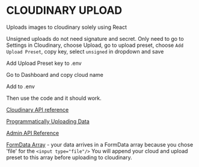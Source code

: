 # CLOUDINARY UPLOAD

Uploads images to cloudinary solely using React

Unsigned uploads do not need signature and secret. Only need to go to Settings in Cloudinary, choose Upload, go to upload preset, choose `Add Upload Preset`, copy key, select `unsigned` in dropdown and save

Add Upload Preset key to .env

Go to Dashboard and copy cloud name

Add to .env

Then use the code and it should work.

[Cloudinary API reference](https://cloudinary.com/documentation/image_upload_api_reference)

[Programmatically Uploading Data](https://cloudinary.com/documentation/upload_images)

[Admin API Reference](https://cloudinary.com/documentation/admin_api)

[FormData Array](https://developer.mozilla.org/en-US/docs/Web/API/FormData/values) - your data arrives in a FormData array because you chose 'file' for the `<input type="file"/>` You will append your cloud and upload preset to this array before uploading to cloudinary.
